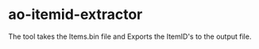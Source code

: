 # ao-itemid-extractor
The tool takes the Items.bin file and Exports the ItemID's to the output file.

